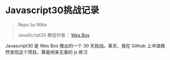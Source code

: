 # Javascript30挑战记录
> Repo by Mika
>
> JavaScript30 教程作者： [Wes Bos](https://github.com/wesbos)

Javascript30 是 Wes Bos 推出的一个 30 天挑战。某天，我在 Github 上冲浪偶然发现这个项目，算是闲来无事的 js 练习

